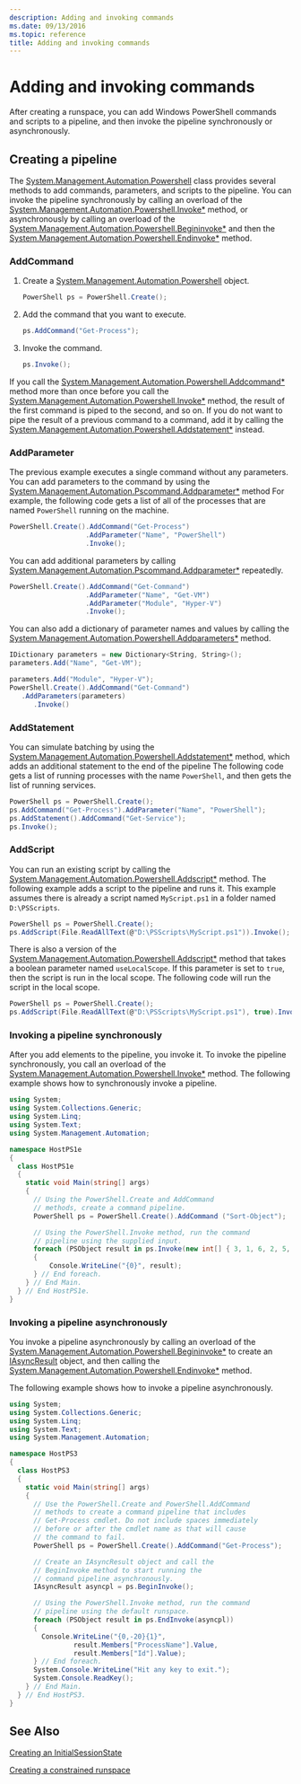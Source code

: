 ```yaml
---
description: Adding and invoking commands
ms.date: 09/13/2016
ms.topic: reference
title: Adding and invoking commands
---
```

# Adding and invoking commands

After creating a runspace, you can add Windows PowerShell commands and scripts to a pipeline, and
then invoke the pipeline synchronously or asynchronously.

## Creating a pipeline

The [System.Management.Automation.Powershell](/dotnet/api/system.management.automation.powershell)
class provides several methods to add commands, parameters, and scripts to the pipeline. You can
invoke the pipeline synchronously by calling an overload of the
[System.Management.Automation.Powershell.Invoke*](/dotnet/api/System.Management.Automation.PowerShell.Invoke)
method, or asynchronously by calling an overload of the
[System.Management.Automation.Powershell.Begininvoke*](/dotnet/api/System.Management.Automation.PowerShell.BeginInvoke)
and then the
[System.Management.Automation.Powershell.Endinvoke*](/dotnet/api/System.Management.Automation.PowerShell.EndInvoke)
method.

### AddCommand

1. Create a [System.Management.Automation.Powershell](/dotnet/api/system.management.automation.powershell) object.

   ```csharp
   PowerShell ps = PowerShell.Create();
   ```

2. Add the command that you want to execute.

   ```csharp
   ps.AddCommand("Get-Process");
   ```

3. Invoke the command.

   ```csharp
   ps.Invoke();
   ```

If you call the
[System.Management.Automation.Powershell.Addcommand*](/dotnet/api/System.Management.Automation.PowerShell.AddCommand)
method more than once before you call the
[System.Management.Automation.Powershell.Invoke*](/dotnet/api/System.Management.Automation.PowerShell.Invoke)
method, the result of the first command is piped to the second, and so on. If you do not want to
pipe the result of a previous command to a command, add it by calling the
[System.Management.Automation.Powershell.Addstatement*](/dotnet/api/System.Management.Automation.PowerShell.AddStatement)
instead.

### AddParameter

 The previous example executes a single command without any parameters. You can add parameters to
 the command by using the
 [System.Management.Automation.Pscommand.Addparameter*](/dotnet/api/System.Management.Automation.PSCommand.AddParameter)
 method For example, the following code gets a list of all of the processes that are named
 `PowerShell` running on the machine.

```csharp
PowerShell.Create().AddCommand("Get-Process")
                   .AddParameter("Name", "PowerShell")
                   .Invoke();
```

You can add additional parameters by calling
[System.Management.Automation.Pscommand.Addparameter*](/dotnet/api/System.Management.Automation.PSCommand.AddParameter)
repeatedly.

```csharp
PowerShell.Create().AddCommand("Get-Command")
                   .AddParameter("Name", "Get-VM")
                   .AddParameter("Module", "Hyper-V")
                   .Invoke();
```

You can also add a dictionary of parameter names and values by calling the
[System.Management.Automation.Powershell.Addparameters*](/dotnet/api/System.Management.Automation.PowerShell.AddParameters)
method.

```csharp
IDictionary parameters = new Dictionary<String, String>();
parameters.Add("Name", "Get-VM");

parameters.Add("Module", "Hyper-V");
PowerShell.Create().AddCommand("Get-Command")
   .AddParameters(parameters)
      .Invoke()

```

### AddStatement

You can simulate batching by using the
[System.Management.Automation.Powershell.Addstatement*](/dotnet/api/System.Management.Automation.PowerShell.AddStatement)
method, which adds an additional statement to the end of the pipeline The following code gets a list
of running processes with the name `PowerShell`, and then gets the list of running services.

```csharp
PowerShell ps = PowerShell.Create();
ps.AddCommand("Get-Process").AddParameter("Name", "PowerShell");
ps.AddStatement().AddCommand("Get-Service");
ps.Invoke();
```

### AddScript

You can run an existing script by calling the
[System.Management.Automation.Powershell.Addscript*](/dotnet/api/System.Management.Automation.PowerShell.AddScript)
method. The following example adds a script to the pipeline and runs it. This example assumes there
is already a script named `MyScript.ps1` in a folder named `D:\PSScripts`.

```csharp
PowerShell ps = PowerShell.Create();
ps.AddScript(File.ReadAllText(@"D:\PSScripts\MyScript.ps1")).Invoke();
```

There is also a version of the
[System.Management.Automation.Powershell.Addscript*](/dotnet/api/System.Management.Automation.PowerShell.AddScript)
method that takes a boolean parameter named `useLocalScope`. If this parameter is set to `true`,
then the script is run in the local scope. The following code will run the script in the local
scope.

```csharp
PowerShell ps = PowerShell.Create();
ps.AddScript(File.ReadAllText(@"D:\PSScripts\MyScript.ps1"), true).Invoke();
```

### Invoking a pipeline synchronously

After you add elements to the pipeline, you invoke it. To invoke the pipeline synchronously, you
call an overload of the
[System.Management.Automation.Powershell.Invoke*](/dotnet/api/System.Management.Automation.PowerShell.Invoke)
method. The following example shows how to synchronously invoke a pipeline.

```csharp
using System;
using System.Collections.Generic;
using System.Linq;
using System.Text;
using System.Management.Automation;

namespace HostPS1e
{
  class HostPS1e
  {
    static void Main(string[] args)
    {
      // Using the PowerShell.Create and AddCommand
      // methods, create a command pipeline.
      PowerShell ps = PowerShell.Create().AddCommand ("Sort-Object");

      // Using the PowerShell.Invoke method, run the command
      // pipeline using the supplied input.
      foreach (PSObject result in ps.Invoke(new int[] { 3, 1, 6, 2, 5, 4 }))
      {
          Console.WriteLine("{0}", result);
      } // End foreach.
    } // End Main.
  } // End HostPS1e.
}
```

### Invoking a pipeline asynchronously

You invoke a pipeline asynchronously by calling an overload of the
[System.Management.Automation.Powershell.Begininvoke*](/dotnet/api/System.Management.Automation.PowerShell.BeginInvoke)
to create an [IAsyncResult](/dotnet/api/system.iasyncresult) object, and then calling the
[System.Management.Automation.Powershell.Endinvoke*](/dotnet/api/System.Management.Automation.PowerShell.EndInvoke)
method.

 The following example shows how to invoke a pipeline asynchronously.

```csharp
using System;
using System.Collections.Generic;
using System.Linq;
using System.Text;
using System.Management.Automation;

namespace HostPS3
{
  class HostPS3
  {
    static void Main(string[] args)
    {
      // Use the PowerShell.Create and PowerShell.AddCommand
      // methods to create a command pipeline that includes
      // Get-Process cmdlet. Do not include spaces immediately
      // before or after the cmdlet name as that will cause
      // the command to fail.
      PowerShell ps = PowerShell.Create().AddCommand("Get-Process");

      // Create an IAsyncResult object and call the
      // BeginInvoke method to start running the
      // command pipeline asynchronously.
      IAsyncResult asyncpl = ps.BeginInvoke();

      // Using the PowerShell.Invoke method, run the command
      // pipeline using the default runspace.
      foreach (PSObject result in ps.EndInvoke(asyncpl))
      {
        Console.WriteLine("{0,-20}{1}",
                result.Members["ProcessName"].Value,
                result.Members["Id"].Value);
      } // End foreach.
      System.Console.WriteLine("Hit any key to exit.");
      System.Console.ReadKey();
    } // End Main.
  } // End HostPS3.
}
```

## See Also

 [Creating an InitialSessionState](./creating-an-initialsessionstate.md)

 [Creating a constrained runspace](./creating-a-constrained-runspace.md)
